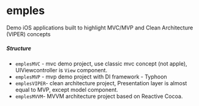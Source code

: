 # emples
Demo iOS applications built to highlight MVC/MVP and Clean Architecture (VIPER) concepts

##### Structure
* `emplesMVC` - mvc demo project, use classic mvc concept (not apple), UIViewcontroller is `View` component. 
* `emplesMVP` - mvp demo project with DI framework - Typhoon
* `emplesVIPER`- clean architecture project, Presentation layer is almost equal to MVP, except model component.
* `emplesMVVM`- MVVM architecture project based on Reactive Cocoa.
